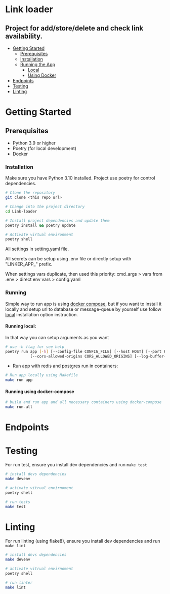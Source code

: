 # Link loader

Project for add/store/delete and check link availability.
---

- [Getting Started](#getting-started)
  - [Prerequisites](#prerequisites)   
  - [Installation](#installation)
  - [Running the App](#running)
    - [Local](#running-local)
    - [Using Docker](#running-using-docker-compose)
- [Endpoints](#endpoints)
- [Testing](#testing)
- [Linting](#linting)

# Getting Started

## Prerequisites

- Python 3.9 or higher
- Poetry (for local development)
- Docker 

### Installation
Make sure you have Python 3.10 installed.
Project use poetry for control dependencies.

```bash
# Clone the repository
git clone <this repo url>

# Change into the project directory
cd Link-loader

# Install project dependencies and update them
poetry install && poetry update

# Activate virtual environment
poetry shell
```
All settings in setting.yaml file. 

All secrets can be setup using .env file or directly setup with "LINKER_APP_" prefix.

When settings vars duplicate, then used this priority: cmd_args > vars from .env > direct env vars > config.yaml 

### Running
Simple way to run app is using [docker compose](#running-using-docker-compose), 
but if you want to install it locally and setup url to database or message-queue by yourself
use follow [local](#running-local) installation option instruction.


#### Running local:
In that way you can setup arguments as you want
```bash
# use -h flag for see help 
poetry run app [-h] [--config-file CONFIG_FILE] [--host HOST] [--port PORT] [--message-queue MESSAGE_QUEUE] [--channel CHANNEL]
           [--cors-allowed-origins CORS_ALLOWED_ORIGINS] [--log-buffer-size LOG_BUFFER_SIZE]
```

- Run app with redis and postgres run in containers:
```bash
# Run app locally using Makefile
make run app  
```

#### Running using docker-compose
```bash
# build and run app and all necessary containers using docker-compose
make run-all 
```
# Endpoints

# Testing
For run test, ensure you install dev dependencies and run `make test`
```bash 
# install devs dependencies
make devenv

# activate vitrual envirnoment
poetry shell

# run tests
make test
```

# Linting
For run linting (using flake8), ensure you install dev dependencies and run `make lint`
```bash 
# install devs dependencies
make devenv

# activate vitrual envirnoment
poetry shell

# run linter
make lint
```



